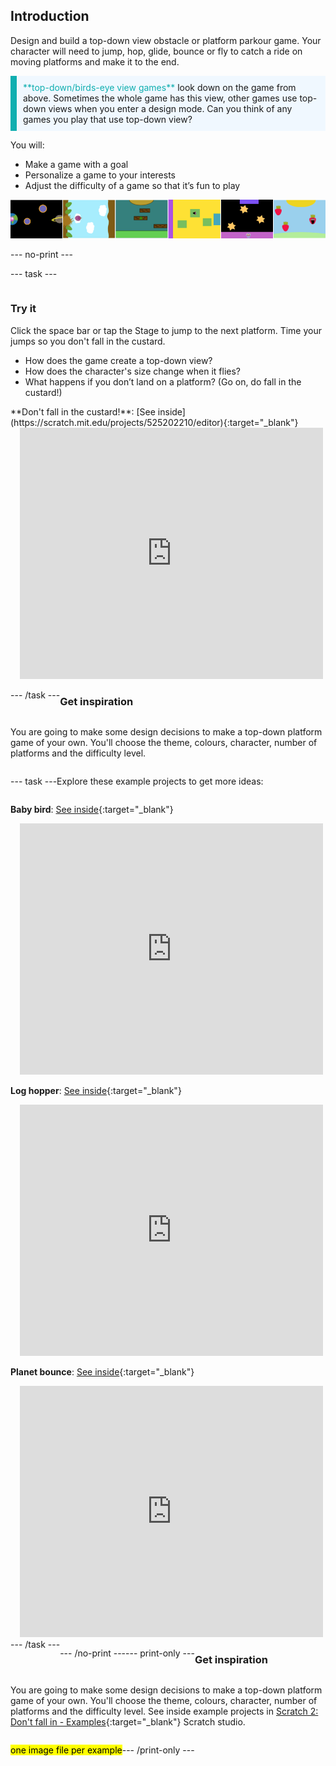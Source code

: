 ## Introduction

Design and build a top-down view obstacle or platform parkour game. Your character will need to jump, hop, glide, bounce or fly to catch a ride on moving platforms and make it to the end.

<p style="border-left: solid; border-width:10px; border-color: #0faeb0; background-color: aliceblue; padding: 10px;">
<span style="color: #0faeb0">**top-down/birds-eye view games**</span> look down on the game from above. Sometimes the whole game has this view, other games use top-down views when you enter a design mode. Can you think of any games you play that use top-down view? 
</p>

You will:
+ Make a game with a goal
+ Personalize a game to your interests
+ Adjust the difficulty of a game so that it’s fun to play

![](images/example-strip.png)

--- no-print ---

--- task ---

<div style="display: flex; flex-wrap: wrap">
<div style="flex-basis: 175px; flex-grow: 1">  

### Try it 

Click the space bar or tap the Stage to jump to the next platform. Time your jumps so you don't fall in the custard.

+ How does the game create a top-down view? 
+ How does the character's size change when it flies? 
+ What happens if you don’t land on a platform? (Go on, do fall in the custard!)

</div>

<div>
**Don't fall in the custard!**: [See inside](https://scratch.mit.edu/projects/525202210/editor){:target="_blank"}
<div class="scratch-preview" style="margin-left: 15px;">
  <iframe allowtransparency="true" width="485" height="402" src="https://scratch.mit.edu/projects/embed/525202210/?autostart=false" frameborder="0"></iframe>
</div>

</div>

--- /task ---

### Get inspiration 

You are going to make some design decisions to make a top-down platform game of your own. You'll choose the theme, colours, character, number of platforms and the difficulty level.

--- task ---

Explore these example projects to get more ideas:

**Baby bird**: [See inside](https://scratch.mit.edu/projects/525236983/editor){:target="_blank"}
<div class="scratch-preview" style="margin-left: 15px;">
  <iframe allowtransparency="true" width="485" height="402" src="https://scratch.mit.edu/projects/embed/525236983/?autostart=false" frameborder="0"></iframe>
</div>

**Log hopper**: [See inside](https://scratch.mit.edu/projects/525236345/editor){:target="_blank"}
<div class="scratch-preview" style="margin-left: 15px;">
  <iframe allowtransparency="true" width="485" height="402" src="https://scratch.mit.edu/projects/embed/525236345/?autostart=false" frameborder="0"></iframe>
</div>

**Planet bounce**: [See inside](https://scratch.mit.edu/projects/525236603/editor){:target="_blank"}
<div class="scratch-preview" style="margin-left: 15px;">
  <iframe allowtransparency="true" width="485" height="402" src="https://scratch.mit.edu/projects/embed/525236603/?autostart=false" frameborder="0"></iframe>
</div>
--- /task ---

--- /no-print ---

--- print-only ---

### Get inspiration 

You are going to make some design decisions to make a top-down platform game of your own. You'll choose the theme, colours, character, number of platforms and the difficulty level. See inside example projects in [Scratch 2: Don't fall in - Examples](https://scratch.mit.edu/studios/29599110/){:target="_blank"} Scratch studio.

<mark>one image file per example</mark>

--- /print-only ---

 
